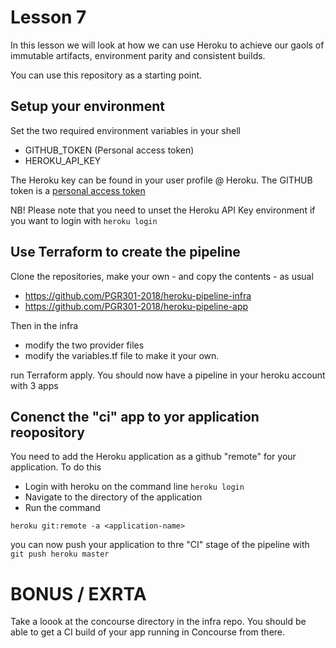 # Lesson 7
In this lesson we will look at how we can use Heroku to achieve our gaols of immutable artifacts,
environment parity and consistent builds.

You can use this repository as a starting point.

## Setup your environment

Set the two required environment variables in your shell

* GITHUB_TOKEN (Personal access token)
* HEROKU_API_KEY  

The Heroku key can be found in your user profile @ Heroku. The GITHUB token is a [personal access
token](https://help.github.com/articles/creating-a-personal-access-token-for-the-command-line/)

NB! Please note that you need to unset the Heroku API Key environment if you want to login with ```heroku login```

## Use Terraform to create the pipeline 

Clone  the repositories, make your own - and copy the contents - as usual 

- https://github.com/PGR301-2018/heroku-pipeline-infra
- https://github.com/PGR301-2018/heroku-pipeline-app

Then in the infra 

- modify the two provider files
- modify the variables.tf file to make it your own.

run Terraform apply. You should now have a pipeline in your heroku account with 3 apps 

## Conenct the "ci" app to yor application reopository

You need to add the Heroku application as a github "remote" for your application. To do this 

- Login with heroku on the command line ```heroku login```
- Navigate to the directory of the application
- Run the command 
```
heroku git:remote -a <application-name>
```

you can now push your application to thre "CI" stage of the pipeline with ```git push heroku master```

# BONUS / EXRTA

Take a loook at the concourse directory in the infra repo. You should be able to get a CI build of your app running in Concourse from there. 




